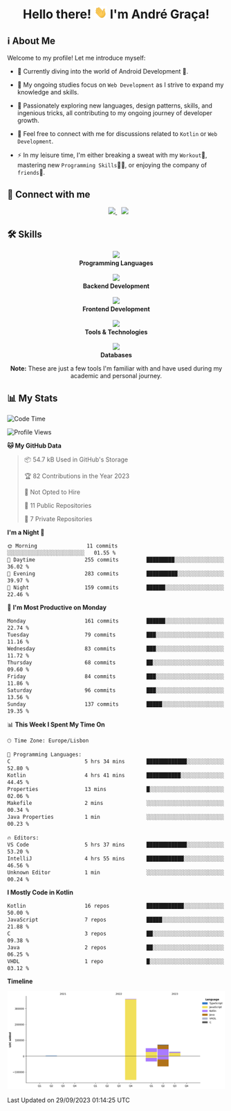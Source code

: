 <h1 align="center">Hello there! <img src="https://raw.githubusercontent.com/ABSphreak/ABSphreak/master/gifs/Hi.gif" width="30"> I'm André Graça!</h1>

## ℹ️ About Me

Welcome to my profile! Let me introduce myself:

- 🔭 Currently diving into the world of Android Development 📱.

- 🌱 My ongoing studies focus on `Web Development` as I strive to expand my knowledge and skills.
 
- 🚀 Passionately exploring new languages, design patterns, skills, and ingenious tricks, all contributing to my ongoing journey of developer growth.

- 💬 Feel free to connect with me for discussions related to `Kotlin` or `Web Development`.

- ⚡ In my leisure time, I'm either breaking a sweat with my `Workout`💪, mastering new `Programming Skills`👨‍💻, or enjoying the company of `friends`👥.

## 🤝 Connect with me

<p align="center">
  <a style="margin-left: 10px;" target="_blank" href="mailto:sindrome.gracinha@gmail.com">
    <img width="50px" src="https://play-lh.googleusercontent.com/KSuaRLiI_FlDP8cM4MzJ23ml3og5Hxb9AapaGTMZ2GgR103mvJ3AAnoOFz1yheeQBBI">
  </a>
  <a style="margin-left: 10px;" target="_blank" href="https://twitter.com/Andre_Graca3">
    <img src="https://skillicons.dev/icons?i=twitter">
  </a>
</p>

## 🛠️ Skills

<div align="center">
  <p align="center">
    <img src="https://skillicons.dev/icons?i=kotlin,java,js,ts,python,c&perline=6" /><br/>
    <b>Programming Languages</b><br/><br/>
    <img src="https://skillicons.dev/icons?i=spring,nodejs,express&perline=5" /><br/>
    <b>Backend Development</b><br/><br/>
    <img src="https://skillicons.dev/icons?i=react,nextjs,html,css,bootstrap,tailwind&perline=6" /><br/>
    <b>Frontend Development</b><br/><br/>
    <img src="https://skillicons.dev/icons?i=docker,linux,bash,git,github,androidstudio,jenkins,postman&perline=9" /><br/>
    <b>Tools & Technologies</b><br/><br/>
    <img src="https://skillicons.dev/icons?i=postgres,mongodb&perline=2" /><br/>
    <b>Databases</b>
  </p> 
  <p align="center"><b>Note:</b> These are just a few tools I'm familiar with and have used during my academic and personal journey.</p>
</div>

## 📊 My Stats

<!--START_SECTION:waka-->
![Code Time](http://img.shields.io/badge/Code%20Time-171%20hrs%2025%20mins-blue)

![Profile Views](http://img.shields.io/badge/Profile%20Views-0-blue)

**🐱 My GitHub Data** 

> 📦 54.7 kB Used in GitHub's Storage 
 > 
> 🏆 82 Contributions in the Year 2023
 > 
> 🚫 Not Opted to Hire
 > 
> 📜 11 Public Repositories 
 > 
> 🔑 7 Private Repositories 
 > 
**I'm a Night 🦉** 

```text
🌞 Morning                11 commits          ░░░░░░░░░░░░░░░░░░░░░░░░░   01.55 % 
🌆 Daytime                255 commits         █████████░░░░░░░░░░░░░░░░   36.02 % 
🌃 Evening                283 commits         ██████████░░░░░░░░░░░░░░░   39.97 % 
🌙 Night                  159 commits         ██████░░░░░░░░░░░░░░░░░░░   22.46 % 
```
📅 **I'm Most Productive on Monday** 

```text
Monday                   161 commits         ██████░░░░░░░░░░░░░░░░░░░   22.74 % 
Tuesday                  79 commits          ███░░░░░░░░░░░░░░░░░░░░░░   11.16 % 
Wednesday                83 commits          ███░░░░░░░░░░░░░░░░░░░░░░   11.72 % 
Thursday                 68 commits          ██░░░░░░░░░░░░░░░░░░░░░░░   09.60 % 
Friday                   84 commits          ███░░░░░░░░░░░░░░░░░░░░░░   11.86 % 
Saturday                 96 commits          ███░░░░░░░░░░░░░░░░░░░░░░   13.56 % 
Sunday                   137 commits         █████░░░░░░░░░░░░░░░░░░░░   19.35 % 
```


📊 **This Week I Spent My Time On** 

```text
🕑︎ Time Zone: Europe/Lisbon

💬 Programming Languages: 
C                        5 hrs 34 mins       █████████████░░░░░░░░░░░░   52.80 % 
Kotlin                   4 hrs 41 mins       ███████████░░░░░░░░░░░░░░   44.45 % 
Properties               13 mins             █░░░░░░░░░░░░░░░░░░░░░░░░   02.06 % 
Makefile                 2 mins              ░░░░░░░░░░░░░░░░░░░░░░░░░   00.34 % 
Java Properties          1 min               ░░░░░░░░░░░░░░░░░░░░░░░░░   00.23 % 

🔥 Editors: 
VS Code                  5 hrs 37 mins       █████████████░░░░░░░░░░░░   53.20 % 
IntelliJ                 4 hrs 55 mins       ████████████░░░░░░░░░░░░░   46.56 % 
Unknown Editor           1 min               ░░░░░░░░░░░░░░░░░░░░░░░░░   00.24 % 
```

**I Mostly Code in Kotlin** 

```text
Kotlin                   16 repos            ████████████░░░░░░░░░░░░░   50.00 % 
JavaScript               7 repos             █████░░░░░░░░░░░░░░░░░░░░   21.88 % 
C                        3 repos             ██░░░░░░░░░░░░░░░░░░░░░░░   09.38 % 
Java                     2 repos             ██░░░░░░░░░░░░░░░░░░░░░░░   06.25 % 
VHDL                     1 repo              █░░░░░░░░░░░░░░░░░░░░░░░░   03.12 % 
```



**Timeline**

![Lines of Code chart](https://raw.githubusercontent.com/AndreGraca3/AndreGraca3/main/assets/bar_graph.png)


 Last Updated on 29/09/2023 01:14:25 UTC
<!--END_SECTION:waka-->
